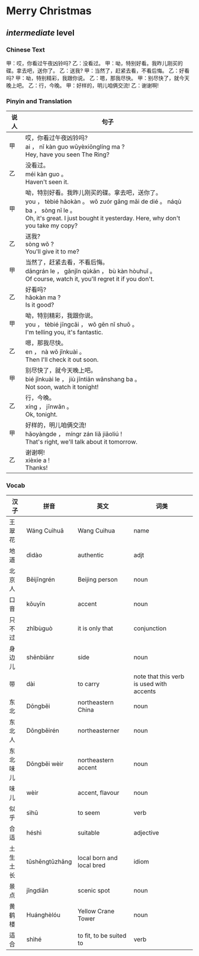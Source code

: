 # Merry Christmas
## *intermediate* level

### Chinese Text
甲：哎，你看过午夜凶铃吗?
乙：没看过。
甲：呦，特别好看。我昨儿刚买的碟。拿去吧，送你了。
乙：送我?
甲：当然了，赶紧去看，不看后悔。
乙：好看吗?
甲：呦，特别精彩，我跟你说。
乙：嗯，那我尽快。
甲：别尽快了，就今天晚上吧。
乙：行，今晚。
甲：好样的，明儿咱俩交流!
乙：谢谢啊!

### Pinyin and Translation
|说人|句子|
|----|----|
|甲|哎，你看过午夜凶铃吗?<br />ai ， nǐ kàn guo wǔyèxiōnglíng ma ?<br />Hey, have you seen The Ring?|
|乙|没看过。<br />méi kàn guo 。<br />Haven't seen it.|
|甲|呦，特别好看。我昨儿刚买的碟。拿去吧，送你了。<br />you ， tèbié hǎokàn 。 wǒ zuór gāng mǎi de dié 。 náqù ba ， sòng nǐ le 。<br />Oh, it's great. I just bought it yesterday. Here, why don't you take my copy?|
|乙|送我?<br />sòng wǒ ?<br />You'll give it to me?|
|甲|当然了，赶紧去看，不看后悔。<br />dāngrán le ， gǎnjǐn qùkān ， bù kàn hòuhuǐ 。<br />Of course, watch it, you'll regret it if you don't.|
|乙|好看吗?<br />hǎokàn ma ?<br />Is it good?|
|甲|呦，特别精彩，我跟你说。<br />you ， tèbié jīngcǎi ， wǒ gēn nǐ shuō 。<br />I'm telling you, it's fantastic.|
|乙|嗯，那我尽快。<br />en ， nà wǒ jǐnkuài 。<br />Then I'll check it out soon.|
|甲|别尽快了，就今天晚上吧。<br />bié jǐnkuài le ， jiù jīntiān wǎnshang ba 。<br />Not soon, watch it tonight!|
|乙|行，今晚。<br />xíng ， jīnwǎn 。<br />Ok, tonight.|
|甲|好样的，明儿咱俩交流!<br />hǎoyàngde ， míngr zán liǎ jiāoliú !<br />That's right, we'll talk about it tomorrow.|
|乙|谢谢啊!<br />xièxie a !<br />Thanks!|
### Vocab
|汉子|拼音|英文|词类|
|----|----|----|----|
|王翠花|Wáng Cuìhuā|Wang Cuihua|name|
|地道|dìdào|authentic|adjt|
|北京人|Běijīngrén|Beijing person|noun|
|口音|kǒuyīn|accent|noun|
|只不过|zhǐbùguò|it is only that|conjunction|
|身边儿|shēnbiānr|side|noun|
|带|dài|to carry|note that this verb is used with accents|
|东北|Dōngběi|northeastern China|noun|
|东北人|Dōngběirén|northeasterner|noun|
|东北味儿|Dōngběi wèir|northeastern accent|noun|
|味儿|wèir|accent, flavour|noun|
|似乎|sìhū|to seem|verb|
|合适|héshì|suitable|adjective|
|土生土长|tǔshēngtǔzhǎng|local born and local bred|idiom|
|景点|jǐngdiǎn|scenic spot|noun|
|黄鹤楼|Huánghèlóu|Yellow Crane Tower|noun|
|适合|shìhé|to fit, to be suited to|verb|